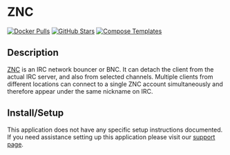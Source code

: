 # ZNC

[![Docker Pulls](https://img.shields.io/docker/pulls/linuxserver/znc?style=flat-square&color=607D8B&label=docker%20pulls&logo=docker)](https://hub.docker.com/r/linuxserver/znc)
[![GitHub Stars](https://img.shields.io/github/stars/linuxserver/docker-znc?style=flat-square&color=607D8B&label=github%20stars&logo=github)](https://github.com/linuxserver/docker-znc)
[![Compose Templates](https://img.shields.io/static/v1?style=flat-square&color=607D8B&label=compose&message=templates)](https://github.com/GhostWriters/DockSTARTer/tree/main/compose/.apps/znc)

## Description

[ZNC](http://wiki.znc.in/ZNC) is an IRC network bouncer or BNC. It can detach
the client from the actual IRC server, and also from selected channels. Multiple
clients from different locations can connect to a single ZNC account
simultaneously and therefore appear under the same nickname on IRC.

## Install/Setup

This application does not have any specific setup instructions documented. If
you need assistance setting up this application please visit our
[support page](https://dockstarter.com/basics/support/).
